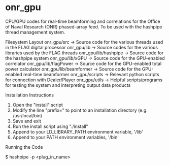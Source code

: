 
# onr_gpu
CPU/GPU codes for real-time beamforming and correlations for the Office of Naval Research (ONR) phased-array feed. To be used with the hashpipe thread management system.

Filesystem Layout
onr_gpu/src            -> Source code for the various threads used in the FLAG digital processor
onr_gpu/lib            -> Source codes for the various libraries used by the FLAG threads
onr_gpu/lib/hashpipe   -> Source code for the hashpipe system
onr_gpu/lib/xGPU       -> Source code for the GPU-enabled correlator
onr_gpu/lib/flagPower  -> Source code for the GPU-enabled total power calculator
onr_gpu/lib/beamformer -> Source code for the GPU-enabled real-time beamformer
onr_gpu/scripts        -> Relevant python scripts for connection with Dealer/Player
onr_gpu/utils          -> Helpful scripts/programs for testing the system and interpreting output data products


Installation Instructions

1. Open the "install" script
2. Modify the line "prefix=" to point to an installation directory (e.g. /usr/local/bin)
3. Save and exit
4. Run the install script using "./install"
5. Append to your LD_LIBRARY_PATH environment variable, '<prefix>/lib'
6. Append to your PATH environment variables, '<prefix>/bin'


Running the Code

$ hashpipe -p <plug_in_name>


